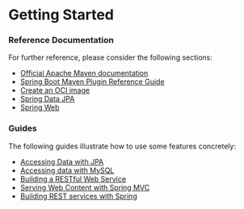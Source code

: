 # Getting Started

### Reference Documentation
For further reference, please consider the following sections:

* [Official Apache Maven documentation](https://maven.apache.org/guides/index.html)
* [Spring Boot Maven Plugin Reference Guide](https://docs.spring.io/spring-boot/docs/2.5.14-SNAPSHOT/maven-plugin/reference/html/)
* [Create an OCI image](https://docs.spring.io/spring-boot/docs/2.5.14-SNAPSHOT/maven-plugin/reference/html/#build-image)
* [Spring Data JPA](https://docs.spring.io/spring-boot/docs/2.5.14-SNAPSHOT/reference/htmlsingle/#boot-features-jpa-and-spring-data)
* [Spring Web](https://docs.spring.io/spring-boot/docs/2.5.14-SNAPSHOT/reference/htmlsingle/#boot-features-developing-web-applications)

### Guides
The following guides illustrate how to use some features concretely:

* [Accessing Data with JPA](https://spring.io/guides/gs/accessing-data-jpa/)
* [Accessing data with MySQL](https://spring.io/guides/gs/accessing-data-mysql/)
* [Building a RESTful Web Service](https://spring.io/guides/gs/rest-service/)
* [Serving Web Content with Spring MVC](https://spring.io/guides/gs/serving-web-content/)
* [Building REST services with Spring](https://spring.io/guides/tutorials/bookmarks/)

